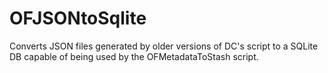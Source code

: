 # OFJSONtoSqlite
Converts JSON files generated by older versions of DC's script to a SQLite DB capable of being used by the OFMetadataToStash script.
